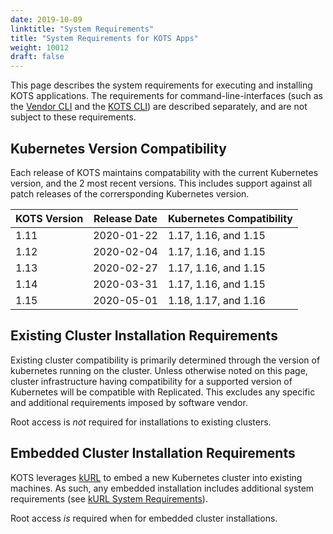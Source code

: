 ```yaml
---
date: 2019-10-09
linktitle: "System Requirements"
title: "System Requirements for KOTS Apps"
weight: 10012
draft: false
---
```


This page describes the system requirements for executing and installing KOTS applications.
The requirements for command-line-interfaces (such as the [Vendor CLI](/vendor/cli/getting-started) and the [KOTS CLI](/kots-cli/getting-started)) are described separately, and are not subject to these requirements.

## Kubernetes Version Compatibility

Each release of KOTS maintains compatability with the current Kubernetes version, and the 2 most recent versions.
This includes support against all patch releases of the corrersponding Kubernetes version.

| KOTS Version | Release Date | Kubernetes Compatibility |
|------|------------|-------------|
| 1.11 | 2020-01-22 | 1.17, 1.16, and 1.15 |
| 1.12 | 2020-02-04 | 1.17, 1.16, and 1.15 |
| 1.13 | 2020-02-27 | 1.17, 1.16, and 1.15 |
| 1.14 | 2020-03-31 | 1.17, 1.16, and 1.15 |
| 1.15 | 2020-05-01 | 1.18, 1.17, and 1.16 |

## Existing Cluster Installation Requirements

Existing cluster compatibility is primarily determined through the version of kubernetes running on the cluster. 
Unless otherwise noted on this page, cluster infrastructure having compatibility for a supported version of Kubernetes will be compatible with Replicated.
This excludes any specific and additional requirements imposed by software vendor.

Root access is *not* required for installations to existing clusters. 

## Embedded Cluster Installation Requirements

KOTS leverages [kURL](https://kurl.sh/) to embed a new Kubernetes cluster into existing machines.
As such, any embedded installation includes additional system requirements (see [kURL System Requirements](https://kurl.sh/docs/install-with-kurl/system-requirements)).

Root access *is* required when for embedded cluster installations. 
